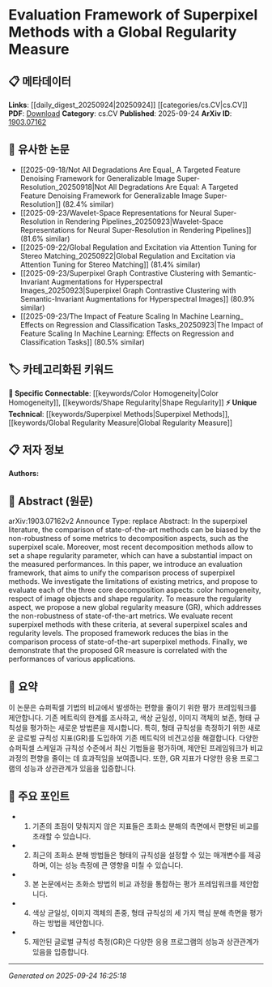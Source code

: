 <!-- KEYWORD_LINKING_METADATA:
{
  "processed_timestamp": "2025-09-24T16:25:18.220969",
  "vocabulary_version": "1.0",
  "selected_keywords": [
    "Superpixel Methods",
    "Global Regularity Measure",
    "Color Homogeneity",
    "Shape Regularity"
  ],
  "rejected_keywords": [],
  "similarity_scores": {
    "Superpixel Methods": 0.75,
    "Global Regularity Measure": 0.78,
    "Color Homogeneity": 0.72,
    "Shape Regularity": 0.7
  },
  "extraction_method": "AI_prompt_based",
  "budget_applied": true,
  "candidates_json": {
    "candidates": [
      {
        "surface": "superpixel methods",
        "canonical": "Superpixel Methods",
        "aliases": [
          "superpixel techniques",
          "superpixel algorithms"
        ],
        "category": "unique_technical",
        "rationale": "Superpixel methods are central to the paper's evaluation framework and provide a unique technical focus for linking.",
        "novelty_score": 0.7,
        "connectivity_score": 0.65,
        "specificity_score": 0.8,
        "link_intent_score": 0.75
      },
      {
        "surface": "global regularity measure",
        "canonical": "Global Regularity Measure",
        "aliases": [
          "GR measure",
          "global regularity metric"
        ],
        "category": "unique_technical",
        "rationale": "This measure is a novel contribution of the paper, offering a specific metric for evaluating superpixel methods.",
        "novelty_score": 0.8,
        "connectivity_score": 0.6,
        "specificity_score": 0.85,
        "link_intent_score": 0.78
      },
      {
        "surface": "color homogeneity",
        "canonical": "Color Homogeneity",
        "aliases": [
          "color uniformity",
          "color consistency"
        ],
        "category": "specific_connectable",
        "rationale": "Color homogeneity is a key aspect of superpixel evaluation, relevant to discussions on image processing.",
        "novelty_score": 0.5,
        "connectivity_score": 0.7,
        "specificity_score": 0.7,
        "link_intent_score": 0.72
      },
      {
        "surface": "shape regularity",
        "canonical": "Shape Regularity",
        "aliases": [
          "shape consistency",
          "form regularity"
        ],
        "category": "specific_connectable",
        "rationale": "Shape regularity is crucial for understanding the geometric aspects of superpixel methods.",
        "novelty_score": 0.55,
        "connectivity_score": 0.68,
        "specificity_score": 0.75,
        "link_intent_score": 0.7
      }
    ],
    "ban_list_suggestions": [
      "evaluation framework",
      "state-of-the-art"
    ]
  },
  "decisions": [
    {
      "candidate_surface": "superpixel methods",
      "resolved_canonical": "Superpixel Methods",
      "decision": "linked",
      "scores": {
        "novelty": 0.7,
        "connectivity": 0.65,
        "specificity": 0.8,
        "link_intent": 0.75
      }
    },
    {
      "candidate_surface": "global regularity measure",
      "resolved_canonical": "Global Regularity Measure",
      "decision": "linked",
      "scores": {
        "novelty": 0.8,
        "connectivity": 0.6,
        "specificity": 0.85,
        "link_intent": 0.78
      }
    },
    {
      "candidate_surface": "color homogeneity",
      "resolved_canonical": "Color Homogeneity",
      "decision": "linked",
      "scores": {
        "novelty": 0.5,
        "connectivity": 0.7,
        "specificity": 0.7,
        "link_intent": 0.72
      }
    },
    {
      "candidate_surface": "shape regularity",
      "resolved_canonical": "Shape Regularity",
      "decision": "linked",
      "scores": {
        "novelty": 0.55,
        "connectivity": 0.68,
        "specificity": 0.75,
        "link_intent": 0.7
      }
    }
  ]
}
-->

# Evaluation Framework of Superpixel Methods with a Global Regularity Measure

## 📋 메타데이터

**Links**: [[daily_digest_20250924|20250924]] [[categories/cs.CV|cs.CV]]
**PDF**: [Download](https://arxiv.org/pdf/1903.07162.pdf)
**Category**: cs.CV
**Published**: 2025-09-24
**ArXiv ID**: [1903.07162](https://arxiv.org/abs/1903.07162)

## 🔗 유사한 논문
- [[2025-09-18/Not All Degradations Are Equal_ A Targeted Feature Denoising Framework for Generalizable Image Super-Resolution_20250918|Not All Degradations Are Equal: A Targeted Feature Denoising Framework for Generalizable Image Super-Resolution]] (82.4% similar)
- [[2025-09-23/Wavelet-Space Representations for Neural Super-Resolution in Rendering Pipelines_20250923|Wavelet-Space Representations for Neural Super-Resolution in Rendering Pipelines]] (81.6% similar)
- [[2025-09-22/Global Regulation and Excitation via Attention Tuning for Stereo Matching_20250922|Global Regulation and Excitation via Attention Tuning for Stereo Matching]] (81.4% similar)
- [[2025-09-23/Superpixel Graph Contrastive Clustering with Semantic-Invariant Augmentations for Hyperspectral Images_20250923|Superpixel Graph Contrastive Clustering with Semantic-Invariant Augmentations for Hyperspectral Images]] (80.9% similar)
- [[2025-09-23/The Impact of Feature Scaling In Machine Learning_ Effects on Regression and Classification Tasks_20250923|The Impact of Feature Scaling In Machine Learning: Effects on Regression and Classification Tasks]] (80.5% similar)

## 🏷️ 카테고리화된 키워드
**🔗 Specific Connectable**: [[keywords/Color Homogeneity|Color Homogeneity]], [[keywords/Shape Regularity|Shape Regularity]]
**⚡ Unique Technical**: [[keywords/Superpixel Methods|Superpixel Methods]], [[keywords/Global Regularity Measure|Global Regularity Measure]]

## 📋 저자 정보

**Authors:** 

## 📄 Abstract (원문)

arXiv:1903.07162v2 Announce Type: replace 
Abstract: In the superpixel literature, the comparison of state-of-the-art methods can be biased by the non-robustness of some metrics to decomposition aspects, such as the superpixel scale. Moreover, most recent decomposition methods allow to set a shape regularity parameter, which can have a substantial impact on the measured performances. In this paper, we introduce an evaluation framework, that aims to unify the comparison process of superpixel methods. We investigate the limitations of existing metrics, and propose to evaluate each of the three core decomposition aspects: color homogeneity, respect of image objects and shape regularity. To measure the regularity aspect, we propose a new global regularity measure (GR), which addresses the non-robustness of state-of-the-art metrics. We evaluate recent superpixel methods with these criteria, at several superpixel scales and regularity levels. The proposed framework reduces the bias in the comparison process of state-of-the-art superpixel methods. Finally, we demonstrate that the proposed GR measure is correlated with the performances of various applications.

## 📝 요약

이 논문은 슈퍼픽셀 기법의 비교에서 발생하는 편향을 줄이기 위한 평가 프레임워크를 제안합니다. 기존 메트릭의 한계를 조사하고, 색상 균일성, 이미지 객체의 보존, 형태 규칙성을 평가하는 새로운 방법론을 제시합니다. 특히, 형태 규칙성을 측정하기 위한 새로운 글로벌 규칙성 지표(GR)를 도입하여 기존 메트릭의 비견고성을 해결합니다. 다양한 슈퍼픽셀 스케일과 규칙성 수준에서 최신 기법들을 평가하며, 제안된 프레임워크가 비교 과정의 편향을 줄이는 데 효과적임을 보여줍니다. 또한, GR 지표가 다양한 응용 프로그램의 성능과 상관관계가 있음을 입증합니다.

## 🎯 주요 포인트

- 1. 기존의 초점이 맞춰지지 않은 지표들은 초화소 분해의 측면에서 편향된 비교를 초래할 수 있습니다.
- 2. 최근의 초화소 분해 방법들은 형태의 규칙성을 설정할 수 있는 매개변수를 제공하며, 이는 성능 측정에 큰 영향을 미칠 수 있습니다.
- 3. 본 논문에서는 초화소 방법의 비교 과정을 통합하는 평가 프레임워크를 제안합니다.
- 4. 색상 균일성, 이미지 객체의 존중, 형태 규칙성의 세 가지 핵심 분해 측면을 평가하는 방법을 제안합니다.
- 5. 제안된 글로벌 규칙성 측정(GR)은 다양한 응용 프로그램의 성능과 상관관계가 있음을 입증합니다.


---

*Generated on 2025-09-24 16:25:18*